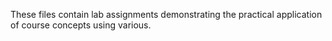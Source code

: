 These files contain lab assignments demonstrating the practical application of course concepts using various. 
